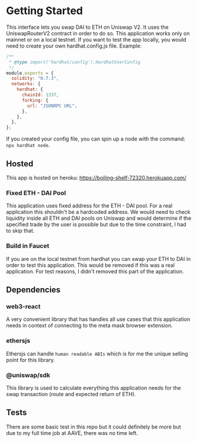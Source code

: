 # Getting Started

This interface lets you swap DAI to ETH on Uniswap V2. It uses the UniswapRouterV2 contract in order to do so.
This application works only on mainnet or on a local testnet.
If you want to test the app locally, you would need to create your own hardhat.config.js file.
Example:

```javascript
/**
 * @type import('hardhat/config').HardhatUserConfig
 */
module.exports = {
  solidity: "0.7.3",
  networks: {
    hardhat: {
      chainId: 1337,
      forking: {
        url: "JSONRPC URL",
      },
    },
  },
};
```

If you created your config file, you can spin up a node with the command: `npx hardhat node`.

## Hosted

This app is hosted on heroku: https://boiling-shelf-72320.herokuapp.com/

### Fixed ETH - DAI Pool

This application uses fixed address for the ETH - DAI pool. For a real application this shouldn't be a hardcoded address.
We would need to check liquidity inside all ETH and DAI pools on Uniswap and would determine if the specified trade by the user
is possible but due to the time constraint, I had to skip that.

### Build in Faucet

If you are on the local testnet from hardhat you can swap your ETH to DAI in order to test this application.
This would be removed if this was a real application. For test reasons, I didn't removed this part of the application.

## Dependencies

### web3-react

A very convenient library that has handles all use cases that this application needs in context of connecting to the meta mask browser extension.

### ethersjs

Ethersjs can handle `human readable ABIs` which is for me the unique selling point for this library.

### @uniswap/sdk

This library is used to calculate everything this application needs for the swap transaction (route and expected return of ETH).

## Tests

There are some basic test in this repo but it could definitely be more but due to my full time job at AAVE, there was no time left.
